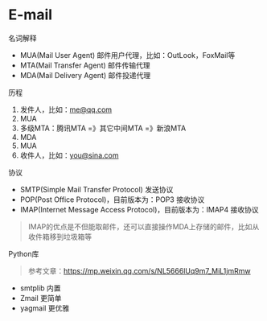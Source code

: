 # E-mail

名词解释

- MUA(Mail User Agent) 邮件用户代理，比如：OutLook，FoxMail等
- MTA(Mail Transfer Agent) 邮件传输代理
- MDA(Mail Delivery Agent) 邮件投递代理

历程

1. 发件人，比如：me@qq.com
2. MUA
3. 多级MTA：腾讯MTA =》其它中间MTA =》新浪MTA
4. MDA
5. MUA
6. 收件人，比如：you@sina.com

协议

- SMTP(Simple Mail Transfer Protocol) 发送协议
- POP(Post Office Protocol)，目前版本为：POP3 接收协议
- IMAP(Internet Message Access Protocol)，目前版本为：IMAP4 接收协议

> IMAP的优点是不但能取邮件，还可以直接操作MDA上存储的邮件，比如从收件箱移到垃圾箱等

Python库

> 参考文章：<https://mp.weixin.qq.com/s/NL5666lUq9m7_MiL1jmRmw>

- smtplib 内置
- Zmail 更简单
- yagmail 更优雅
